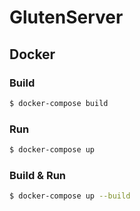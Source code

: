 # GlutenServer

## Docker

### Build        
```bash
$ docker-compose build
```

### Run
```bash
$ docker-compose up
```

### Build & Run
```bash
$ docker-compose up --build
```
